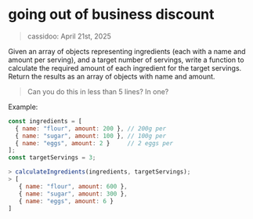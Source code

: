 # going out of business discount

> cassidoo: April 21st, 2025

Given an array of objects representing ingredients (each with a name and amount per serving), and a target number of servings, write a function to calculate the required amount of each ingredient for the target servings. Return the results as an array of objects with name and amount.

> Can you do this in less than 5 lines? In one?

Example:

```javascript
const ingredients = [
  { name: "flour", amount: 200 }, // 200g per
  { name: "sugar", amount: 100 }, // 100g per
  { name: "eggs", amount: 2 }     // 2 eggs per
];
const targetServings = 3;

> calculateIngredients(ingredients, targetServings);
> [
   { name: "flour", amount: 600 },
   { name: "sugar", amount: 300 },
   { name: "eggs", amount: 6 }
]
```
